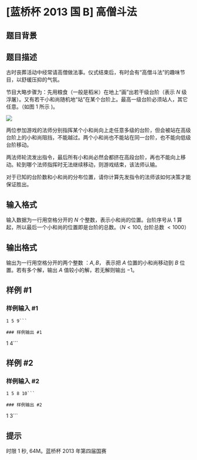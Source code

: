 # [蓝桥杯 2013 国 B] 高僧斗法

## 题目背景



## 题目描述

古时丧葬活动中经常请高僧做法事。仪式结束后，有时会有“高僧斗法”的趣味节目，以舒缓压抑的气氛。

节目大略步骤为：先用粮食（一般是稻米）在地上“画”出若干级台阶（表示 $N$ 级浮屠）。又有若干小和尚随机地“站”在某个台阶上。最高一级台阶必须站人，其它任意。（如图 $1$ 所示 )。

![](https://cdn.luogu.com.cn/upload/image_hosting/vnuni82v.png)

两位参加游戏的法师分别指挥某个小和尚向上走任意多级的台阶，但会被站在高级台阶上的小和尚阻挡，不能越过。两个小和尚也不能站在同一台阶，也不能向低级台阶移动。

两法师轮流发出指令，最后所有小和尚必然会都挤在高段台阶，再也不能向上移动。轮到哪个法师指挥时无法继续移动，则游戏结束，该法师认输。

对于已知的台阶数和小和尚的分布位置，请你计算先发指令的法师该如何决策才能保证胜出。

## 输入格式

输入数据为一行用空格分开的 $N$ 个整数，表示小和尚的位置。台阶序号从 $1$ 算起，所以最后一个小和尚的位置即是台阶的总数。（$N<100,$ 台阶总数 $<1000$）

## 输出格式

输出为一行用空格分开的两个整数 ：$A,B$， 表示把 $A$ 位置的小和尚移动到 $B$ 位置。若有多个解，输出 $A$ 值较小的解，若无解则输出 $-1$。

## 样例 #1

### 样例输入 #1
```
1 5 9```

### 样例输出 #1

```
1 4```

## 样例 #2

### 样例输入 #2
```
1 5 8 10```

### 样例输出 #2

```
1 3```

## 提示

时限 1 秒, 64M。蓝桥杯 2013 年第四届国赛
